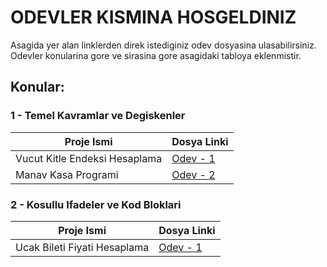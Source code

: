 # ODEVLER KISMINA HOSGELDINIZ

Asagida yer alan linklerden direk istediginiz odev dosyasina ulasabilirsiniz. Odevler konularina gore ve sirasina gore asagidaki tabloya eklenmistir.

## Konular:

### 1 - Temel Kavramlar ve Degiskenler

| Proje Ismi | Dosya Linki |
| ---------- | ----------- |
| Vucut Kitle Endeksi Hesaplama | [Odev - 1](https://github.com/rrob1n/Java101Odevler/blob/main/Odevler/VucutKitleEndeksiHesaplama/src/Main.java) |
| Manav Kasa Programi | [Odev - 2](https://github.com/rrob1n/Java101Odevler/blob/main/Odevler/ManavKasaProgrami/src/Main.java)


### 2 - Kosullu Ifadeler ve Kod Bloklari

| Proje Ismi | Dosya Linki |
| ---------- | ----------- |
| Ucak Bileti Fiyati Hesaplama | [Odev - 1](https://github.com/rrob1n/Java101Odevler/blob/main/Odevler/UcakBiletiFiyatiHesaplama/src/Main.java) |